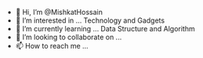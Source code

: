 - 👋 Hi, I’m @MishkatHossain
- 👀 I’m interested in ... Technology and Gadgets
- 🌱 I’m currently learning ... Data Structure and Algorithm
- 💞️ I’m looking to collaborate on ...
- 📫 How to reach me ...

<!---
MishkatHossain/MishkatHossain is a ✨ special ✨ repository because its `README.md` (this file) appears on your GitHub profile.
You can click the Preview link to take a look at your changes.
--->
